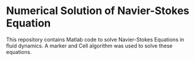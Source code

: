 # Numerical Solution of Navier-Stokes Equation

This repository contains Matlab code to solve Navier-Stokes Equations in fluid dynamics. A marker and Cell algorithm was used to solve these equations.
